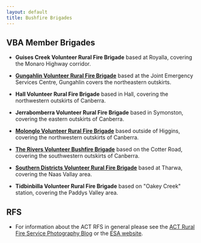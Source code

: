 ```yaml
---
layout: default
title: Bushfire Brigades
---
```


## VBA Member Brigades

* **Guises Creek Volunteer Rural Fire Brigade** based at Royalla,
covering the Monaro Highway corridor.

* **[Gungahlin Volunteer Rural Fire Brigade]( http://gungahlinruralfirebrigade.wordpress.com/)** based at the Joint Emergency
Services Centre, Gungahlin covers the northeastern outskirts.

* **Hall Volunteer Rural Fire Brigade** based in Hall, covering the
northwestern outskirts of Canberra.

* **Jerrabomberra Volunteer Rural Fire Brigade** based in
Symonston, covering the eastern outskirts of Canberra.

* **[Molonglo Volunteer Rural Fire Brigade](http://lukasland.com/molonglo/)** based outside of
Higgins, covering the northwestern outskirts of Canberra.

* **[The Rivers Volunteer Bushfire Brigade](http://riversbushfirebrigade.wordpress.com/)** based on the Cotter Road, covering the southwestern outskirts of Canberra.

* **[Southern Districts Volunteer Rural Fire Brigade](http://southern.conder-act.com/)** based at Tharwa, covering the Naas Vallay area.

* **Tidbinbilla Volunteer Rural Fire Brigade** based on "Oakey
Creek" station, covering the Paddys Valley area.

## RFS

* For information about the ACT RFS in general please see the [ACT Rural Fire Service Photography Blog](http://www.actrfs.blogspot.com/) or the [ESA website](http://esa.act.gov.au/actrfs/).
